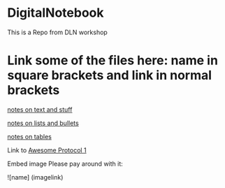 # DigitalNotebook
This is a Repo from DLN workshop


# Link some of the files here: name in square brackets and  link in normal brackets

[notes on text and stuff](Text_Stuff.md)

[notes on lists and bullets](Lists_and_bullets.md)

[notes on tables](Tables.md)


Link to [Awesome Protocol 1](Methods/Awesome_Protocol1.md)


Embed image Please pay around with it:

![name] (imagelink)
